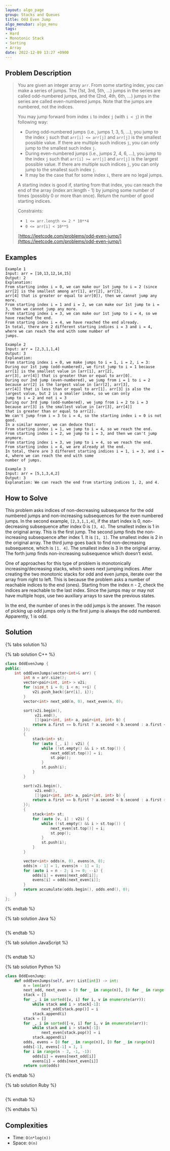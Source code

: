 ```yaml
---
layout: algo_page
group: Stacks and Queues
title: Odd Even Jump
algo_menubar: algo_menu
tags:
- Hard
- Monotonic Stack
- Sorting
- Array
date: 2022-12-09 13:27 +0900
---
```

## Problem Description
> You are given an integer array `arr`. From some starting index, you can make a series of jumps. The
> (1st, 3rd, 5th, ...) jumps in the series are called odd-numbered jumps, and the (2nd, 4th, 6th, ...) jumps
> in the series are called even-numbered jumps. Note that the jumps are numbered, not the indices.
>
> You may jump forward from index `i` to index `j` (with `i < j`) in the following way:
> - During odd-numbered jumps (i.e., jumps 1, 3, 5, ...), you jump to the index `j` such that `arr[i] <= arr[j]` and
>     `arr[j]` is the smallest possible value. If there are multiple such indices `j`, you can only jump to the
>     smallest such index `j`.
> - During even-numbered jumps (i.e., jumps 2, 4, 6, ...), you jump to the index `j` such that `arr[i] >= arr[j]` and
>     `arr[j]` is the largest possible value. If there are multiple such indices `j`, you can only jump to the
>     smallest such index `j`.
> - It may be the case that for some index `i`, there are no legal jumps.
>
> A starting index is good if, starting from that index, you can reach the end of the array (index arr.length - 1)
> by jumping some number of times (possibly 0 or more than once).
> Return the number of good starting indices.
>
> Constraints:
> - `1 <= arr.length <= 2 * 10**4`
> - `0 <= arr[i] < 10**5`
>
> [https://leetcode.com/problems/odd-even-jump/](https://leetcode.com/problems/odd-even-jump/)

## Examples
```
Example 1
Input: arr = [10,13,12,14,15]
Output: 2
Explanation: 
From starting index i = 0, we can make our 1st jump to i = 2 (since arr[2] is the smallest among arr[1], arr[2], arr[3],
arr[4] that is greater or equal to arr[0]), then we cannot jump any more.
From starting index i = 1 and i = 2, we can make our 1st jump to i = 3, then we cannot jump any more.
From starting index i = 3, we can make our 1st jump to i = 4, so we have reached the end.
From starting index i = 4, we have reached the end already.
In total, there are 2 different starting indices i = 3 and i = 4, where we can reach the end with some number of
jumps.
```

```
Example 2
Input: arr = [2,3,1,1,4]
Output: 3
Explanation: 
From starting index i = 0, we make jumps to i = 1, i = 2, i = 3:
During our 1st jump (odd-numbered), we first jump to i = 1 because arr[1] is the smallest value in [arr[1], arr[2],
arr[3], arr[4]] that is greater than or equal to arr[0].
During our 2nd jump (even-numbered), we jump from i = 1 to i = 2 because arr[2] is the largest value in [arr[2], arr[3],
arr[4]] that is less than or equal to arr[1]. arr[3] is also the largest value, but 2 is a smaller index, so we can only
jump to i = 2 and not i = 3
During our 3rd jump (odd-numbered), we jump from i = 2 to i = 3 because arr[3] is the smallest value in [arr[3], arr[4]]
that is greater than or equal to arr[2].
We can't jump from i = 3 to i = 4, so the starting index i = 0 is not good.
In a similar manner, we can deduce that:
From starting index i = 1, we jump to i = 4, so we reach the end.
From starting index i = 2, we jump to i = 3, and then we can't jump anymore.
From starting index i = 3, we jump to i = 4, so we reach the end.
From starting index i = 4, we are already at the end.
In total, there are 3 different starting indices i = 1, i = 3, and i = 4, where we can reach the end with some
number of jumps.
```

```
Example 3
Input: arr = [5,1,3,4,2]
Output: 3
Explanation: We can reach the end from starting indices 1, 2, and 4.
```

## How to Solve
This problem asks indices of non-decreasing subsequence for the odd numbered jumps and non-increasing subsequences
for the even numbered jumps.
In the second example, `[2,3,1,1,4]`, if the start index is 0, non-decreasing subsequence after index 0 is `[3, 4]`.
The smallest index is 1 in the original array. This is the first jump.
The second jump finds the non-increasing subsequence after index 1. It is `[1, 1]`.
The smallest index is 2 in the original array.
The third jump goes back to find non-decreasing subsequence, which is `[1. 4]`.
The smallest index is 3 in the original array.
The forth jump finds non-increasing subsequence which doesn't exist.

One of approaches for this type of problem is monotonically increasing/decreasing stacks, which saves next jumping indices.
After creating the two monotonic stacks for odd and even jumps, iterate over the array from right to left.
This is because the problem asks a number of reachable indices to the end (ones).
Starting from the index n - 2, check the indices are reachable to the last index.
Since the jumps may or may not have multiple hops, use two auxiliary arrays to save the previous states.

In the end, the number of ones in the odd jumps is the answer.
The reason of picking up odd jumps only is the first jump is always the odd numbered.
Apparently, 1 is odd.


## Solution

{% tabs solution %}

{% tab solution C++ %}
```cpp
class OddEvenJump {
public:
    int oddEvenJumps(vector<int>& arr) {
        int n = arr.size();
        vector<pair<int, int> > v2i;
        for (size_t i = 0; i < n; ++i) {
            v2i.push_back({arr[i], i});
        }
        vector<int> next_odd(n, 0), next_even(n, 0);

        sort(v2i.begin(),
             v2i.end(),
             [](pair<int, int> a, pair<int, int> b) {
            return a.first == b.first ? a.second < b.second : a.first < b.first;
        });
        {
            stack<int> st;
            for (auto [_, i] : v2i) {
                while (!st.empty() && i > st.top()) {
                    next_odd[st.top()] = i;
                    st.pop();
                }
                st.push(i);
            }
        }

        sort(v2i.begin(),
             v2i.end(),
             [](pair<int, int> a, pair<int, int> b) {
            return a.first == b.first ? a.second < b.second : a.first > b.first;
        });
        {
            stack<int> st;
            for (auto [v, i] : v2i) {
                while (!st.empty() && i > st.top()) {
                    next_even[st.top()] = i;
                    st.pop();
                }
                st.push(i);
            }
        }

        vector<int> odds(n, 0), evens(n, 0);
        odds[n - 1] = 1, evens[n - 1] = 1;
        for (auto i = n - 2; i >= 0; --i) {
            odds[i] = evens[next_odd[i]];
            evens[i] = odds[next_even[i]];
        }
        return accumulate(odds.begin(), odds.end(), 0);
    }
};
```
{% endtab %}

{% tab solution Java %}
```java

```
{% endtab %}

{% tab solution JavaScript %}
```js

```
{% endtab %}

{% tab solution Python %}
```python
class OddEvenJump:
    def oddEvenJumps(self, arr: List[int]) -> int:
        n = len(arr)
        next_odd, next_even = [0 for _ in range(n)], [0 for _ in range(n)]
        stack = []
        for _, i in sorted([v, i] for i, v in enumerate(arr)):
            while stack and i > stack[-1]:
                next_odd[stack.pop()] = i
            stack.append(i)
        stack = []
        for _, i in sorted([-v, i] for i, v in enumerate(arr)):
            while stack and i > stack[-1]:
                next_even[stack.pop()] = i
            stack.append(i)
        odds, evens = [0 for _ in range(n)], [0 for _ in range(n)]
        odds[-1], evens[-1] = 1, 1
        for i in range(n - 2, -1, -1):
            odds[i] = evens[next_odd[i]]
            evens[i] = odds[next_even[i]]
        return sum(odds)
```
{% endtab %}

{% tab solution Ruby %}
```ruby

```
{% endtab %}

{% endtabs %}



## Complexities
- Time: `O(n*log(n))`
- Space: `O(n)`
